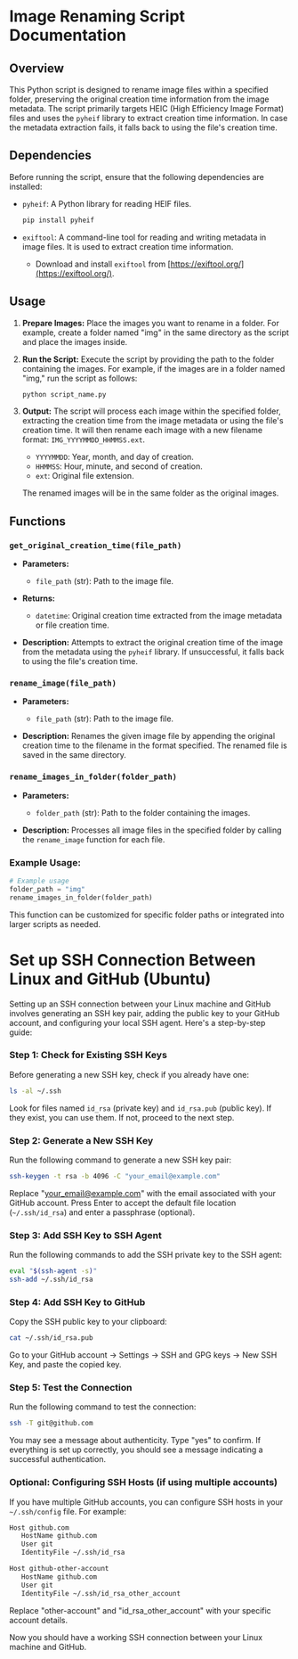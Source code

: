 # Image Renaming Script Documentation

## Overview

This Python script is designed to rename image files within a specified folder, preserving the original creation time information from the image metadata. The script primarily targets HEIC (High Efficiency Image Format) files and uses the `pyheif` library to extract creation time information. In case the metadata extraction fails, it falls back to using the file's creation time.

## Dependencies

Before running the script, ensure that the following dependencies are installed:

- `pyheif`: A Python library for reading HEIF files.
  ```bash
  pip install pyheif
  ```

- `exiftool`: A command-line tool for reading and writing metadata in image files. It is used to extract creation time information.
  - Download and install `exiftool` from [https://exiftool.org/](https://exiftool.org/).

## Usage

1. **Prepare Images:**
   Place the images you want to rename in a folder. For example, create a folder named "img" in the same directory as the script and place the images inside.

2. **Run the Script:**
   Execute the script by providing the path to the folder containing the images. For example, if the images are in a folder named "img," run the script as follows:
   ```bash
   python script_name.py
   ```

3. **Output:**
   The script will process each image within the specified folder, extracting the creation time from the image metadata or using the file's creation time. It will then rename each image with a new filename format: `IMG_YYYYMMDD_HHMMSS.ext`.

   - `YYYYMMDD`: Year, month, and day of creation.
   - `HHMMSS`: Hour, minute, and second of creation.
   - `ext`: Original file extension.

   The renamed images will be in the same folder as the original images.

## Functions

### `get_original_creation_time(file_path)`

- **Parameters:**
  - `file_path` (str): Path to the image file.

- **Returns:**
  - `datetime`: Original creation time extracted from the image metadata or file creation time.

- **Description:**
  Attempts to extract the original creation time of the image from the metadata using the `pyheif` library. If unsuccessful, it falls back to using the file's creation time.

### `rename_image(file_path)`

- **Parameters:**
  - `file_path` (str): Path to the image file.

- **Description:**
  Renames the given image file by appending the original creation time to the filename in the format specified. The renamed file is saved in the same directory.

### `rename_images_in_folder(folder_path)`

- **Parameters:**
  - `folder_path` (str): Path to the folder containing the images.

- **Description:**
  Processes all image files in the specified folder by calling the `rename_image` function for each file.

### Example Usage:

```python
# Example usage
folder_path = "img"
rename_images_in_folder(folder_path)
```

This function can be customized for specific folder paths or integrated into larger scripts as needed.

# Set up SSH Connection Between Linux and GitHub (Ubuntu) 

Setting up an SSH connection between your Linux machine and GitHub involves generating an SSH key pair, adding the public key to your GitHub account, and configuring your local SSH agent. Here's a step-by-step guide:

### Step 1: Check for Existing SSH Keys

Before generating a new SSH key, check if you already have one:

```bash
ls -al ~/.ssh
```

Look for files named `id_rsa` (private key) and `id_rsa.pub` (public key). If they exist, you can use them. If not, proceed to the next step.

### Step 2: Generate a New SSH Key

Run the following command to generate a new SSH key pair:

```bash
ssh-keygen -t rsa -b 4096 -C "your_email@example.com"
```

Replace "your_email@example.com" with the email associated with your GitHub account. Press Enter to accept the default file location (`~/.ssh/id_rsa`) and enter a passphrase (optional).

### Step 3: Add SSH Key to SSH Agent

Run the following commands to add the SSH private key to the SSH agent:

```bash
eval "$(ssh-agent -s)"
ssh-add ~/.ssh/id_rsa
```

### Step 4: Add SSH Key to GitHub

Copy the SSH public key to your clipboard:

```bash
cat ~/.ssh/id_rsa.pub
```

Go to your GitHub account -> Settings -> SSH and GPG keys -> New SSH Key, and paste the copied key.

### Step 5: Test the Connection

Run the following command to test the connection:

```bash
ssh -T git@github.com
```

You may see a message about authenticity. Type "yes" to confirm. If everything is set up correctly, you should see a message indicating a successful authentication.

### Optional: Configuring SSH Hosts (if using multiple accounts)

If you have multiple GitHub accounts, you can configure SSH hosts in your `~/.ssh/config` file. For example:

```bash
Host github.com
   HostName github.com
   User git
   IdentityFile ~/.ssh/id_rsa

Host github-other-account
   HostName github.com
   User git
   IdentityFile ~/.ssh/id_rsa_other_account
```

Replace "other-account" and "id_rsa_other_account" with your specific account details.

Now you should have a working SSH connection between your Linux machine and GitHub.
